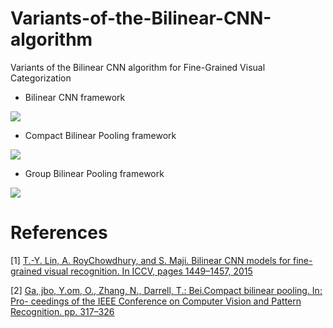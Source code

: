 # Variants-of-the-Bilinear-CNN-algorithm
Variants of the  Bilinear CNN algorithm for Fine-Grained Visual Categorization


 - Bilinear CNN framework
 
![](https://github.com/hubeihubei/Variants-of-the-Bilinear-CNN-algorithm/blob/master/images/bcnn.png)

 - Compact Bilinear Pooling framework
 
![](https://github.com/hubeihubei/Variants-of-the-Bilinear-CNN-algorithm/blob/master/images/cbp.png)

 - Group Bilinear Pooling framework
 
![](https://github.com/hubeihubei/Variants-of-the-Bilinear-CNN-algorithm/blob/master/images/gbp.png)


# References

[1] [T.-Y. Lin, A. RoyChowdhury, and S. Maji. Bilinear CNN models for fine-grained visual recognition. In ICCV, pages 1449–1457, 2015](http://vis-www.cs.umass.edu/bcnn/docs/bcnn_iccv15.pdf)

[2] [Ga, jbo, Y.om, O., Zhang, N., Darrell, T.: Bei.Compact bilinear pooling. In: Pro- ceedings of the IEEE Conference on Computer Vision and Pattern Recognition. pp. 317–326](https://people.eecs.berkeley.edu/~yg/papers/compact_bilinear.pdf)
